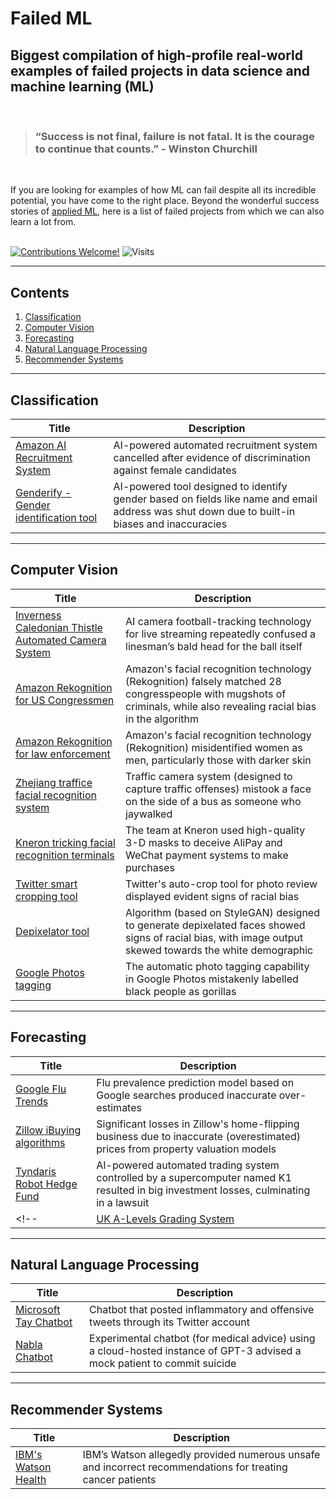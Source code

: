 # Failed ML
## Biggest compilation of high-profile real-world examples of failed projects in data science and machine learning (ML)
<br>

> ### “Success is not final, failure is not fatal. It is the courage to continue that counts.” - Winston Churchill
<br>

If you are looking for examples of how ML can fail despite all its incredible potential, you have come to the right place. Beyond the wonderful success stories of [applied ML](https://github.com/eugeneyan/applied-ml), here is a list of failed projects from which we can also learn a lot from. 
<br><br>

[![Contributions Welcome!](https://img.shields.io/badge/Contributions-Welcome!-brightgreen?style=for-the-badge)](./CONTRIBUTING.md) ![Visits](https://shields-io-visitor-counter.herokuapp.com/badge?page=kennethleungty.Failed-ML&label=Visits&labelColor=000000&logo=GitHub&logoColor=FFFFFF&color=1D70B8&style=for-the-badge)

<hr>

## Contents
1. [Classification](#classification)
2. [Computer Vision](#computer-vision)
3. [Forecasting](#forecasting)
4. [Natural Language Processing](#natural-language-processing)
5. [Recommender Systems](#recommender-systems)
<!-- 6. [Speech Recognition](#speech-recognition) -->

___
<a name="classification"></a>
## Classification
| Title | Description |
| --- | --- |
| [Amazon AI Recruitment System](https://finance.yahoo.com/news/amazon-reportedly-killed-ai-recruitment-100042269.html) | AI-powered automated recruitment system cancelled after evidence of discrimination against female candidates |
| [Genderify - Gender identification tool](https://syncedreview.com/2020/07/30/ai-powered-genderify-platform-shut-down-after-bias-based-backlash/) | AI-powered tool designed to identify gender based on fields like name and email address was shut down due to built-in biases and inaccuracies | 

___
<a name="computer-vision"></a>
## Computer Vision
| Title | Description |
| --- | --- |
| [Inverness Caledonian Thistle Automated Camera System](https://www.theverge.com/tldr/2020/11/3/21547392/ai-camera-operator-football-bald-head-soccer-mistakes) | AI camera football-tracking technology for live streaming repeatedly confused a linesman’s bald head for the ball itself | 
| [Amazon Rekognition for US Congressmen](https://www.cnet.com/news/privacy/amazon-facial-recognition-thinks-28-congressmen-look-like-known-criminals-at-default-settings/) | Amazon's facial recognition technology (Rekognition) falsely matched 28 congresspeople with mugshots of criminals, while also revealing racial bias in the algorithm | 
| [Amazon Rekognition for law enforcement](https://abcnews.go.com/Technology/wireStory/researchers-amazon-face-detection-technology-shows-bias-60630589?cid=social_twitter_abcn) | Amazon's facial recognition technology (Rekognition) misidentified women as men, particularly those with darker skin |
| [Zhejiang traffice facial recognition system](https://www.theverge.com/2018/11/22/18107885/china-facial-recognition-mistaken-jaywalker) | Traffic camera system (designed to capture traffic offenses) mistook a face on the side of a bus as someone who jaywalked |
| [Kneron tricking facial recognition terminals](https://fortune.com/2019/12/12/airport-bank-facial-recognition-systems-fooled/) | The team at Kneron used high-quality 3-D masks to deceive AliPay and WeChat payment systems to make purchases |  
| [Twitter smart cropping tool](https://gizmodo.com/twitters-scrambling-to-figure-out-why-its-photo-preview-1845123415) | Twitter's auto-crop tool for photo review displayed evident signs of racial bias | 
| [Depixelator tool](https://www.theverge.com/21298762/face-depixelizer-ai-machine-learning-tool-pulse-stylegan-obama-bias) | Algorithm (based on StyleGAN) designed to generate depixelated faces showed signs of racial bias, with image output skewed towards the white demographic | 
| [Google Photos tagging](https://www.bbc.com/news/technology-33347866) | The automatic photo tagging capability in Google Photos mistakenly labelled black people as gorillas | 

___
<a name="forecasting"></a>
## Forecasting
| Title | Description |
| --- | --- |
| [Google Flu Trends](https://hbr.org/2014/03/google-flu-trends-failure-shows-good-data-big-data) | Flu prevalence prediction model based on Google searches produced inaccurate over-estimates | 
| [Zillow iBuying algorithms](https://www.wired.com/story/zillow-ibuyer-real-estate/) | Significant losses in Zillow's home-flipping business due to inaccurate (overestimated) prices from property valuation models |
| [Tyndaris Robot Hedge Fund](https://futurism.com/investing-lawsuit-ai-trades-cost-millions) | AI-powered automated trading system controlled by a supercomputer named K1 resulted in big investment losses, culminating in a lawsuit| 
<!-- | [UK A-Levels Grading System](https://link) | NOT AI EXAMPLE, THUS EXCLUDE. The grading algorithm used to score actual exams in UK was found to be biased against students of poorer backgrounds |  -->

___
<a name="natural-language-processing"></a>
## Natural Language Processing
| Title | Description |
| --- | --- |
| [Microsoft Tay Chatbot](https://www.theverge.com/2016/3/24/11297050/tay-microsoft-chatbot-racist) | Chatbot that posted inflammatory and offensive tweets through its Twitter account | 
| [Nabla Chatbot](https://www.theregister.com/2020/10/28/gpt3_medical_chatbot_experiment) | Experimental chatbot (for medical advice) using a cloud-hosted instance of GPT-3 advised a mock patient to commit suicide | 

___
<a name="recommender-systems"></a>
## Recommender Systems
| Title | Description |
| --- | --- |
| [IBM's Watson Health](https://www.theverge.com/2018/7/26/17619382/ibms-watson-cancer-ai-healthcare-science) | IBM’s Watson allegedly provided numerous unsafe and incorrect recommendations for treating cancer patients | 

<!-- ___
<a name="speech-recognition"></a>
## Speech Recognition
| Title | Description |
| --- | --- |
| [Energy Firm in Voice Mimicry Fraud](https://www.wsj.com/articles/fraudsters-use-ai-to-mimic-ceos-voice-in-unusual-cybercrime-case-11567157402) | Cybercriminals used AI-based software to impersonate the voice of a CEO to demand a fraudulent money transfer as part of the voice-spoofing attack |  -->

<!-- Placeholder template -->
<!-- | [Title](https://link) | Description |  -->